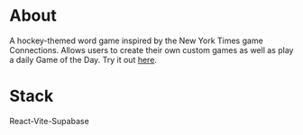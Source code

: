 # About

A hockey-themed word game inspired by the New York Times game Connections. Allows users to create their own custom games as well as play a daily Game of the Day. Try it out [here](https://hockey-connections.vercel.app/).

# Stack
React-Vite-Supabase
